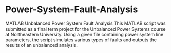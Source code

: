 # Power-System-Fault-Analysis
MATLAB Unbalanced Power System Fault Analysis
This MATLAB script was submitted as a final term project for the Unbalanced Power Systems course at Northeastern University.
Using a given file containing power system line parameters, the script simulates various types of faults and outputs the results
of an unbalanced analysis.

